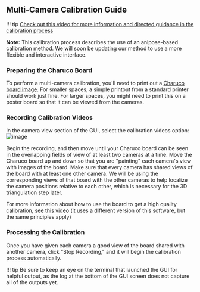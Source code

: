 ## Multi-Camera Calibration Guide
!!! tip
     [Check out this video for more information and directed guidance in the calibration process](https://youtu.be/GxKmyKdnTy0?t=1615)

**Note:** This calibration process describes the use of an anipose-based calibration method. We will soon be updating our method to use a more flexible and interactive interface.

### Preparing the Charuco Board
To perform a multi-camera calibration, you'll need to print out a [Charuco board image](https://github.com/freemocap/freemocap/blob/main/freemocap/assets/charuco/charuco_board_image.png). For smaller spaces, a simple printout from a standard printer should work just fine. For larger spaces, you might need to print this on a poster board so that it can be viewed from the cameras.

### Recording Calibration Videos
In the camera view section of the GUI, select the calibration videos option:
![image](/assets/images/freemocap_calibration_window_w_text_overlay.png)


Begin the recording, and then move until your Charuco board can be seen in the overlapping fields of view of at least two cameras at a time. Move the Charuco board up and down so that you are "painting" each camera's view with images of the board. Make sure that every camera has shared views of the board with at least one other camera. We will be using the corresponding views of that board with the other cameras to help localize the camera positions relative to each other, which is necessary for the 3D triangulation step later.

For more information about how to use the board to get a high quality calibration, [see this video](https://www.youtube.com/watch?v=GxKmyKdnTy0&t=1786s) (it uses a different version of this software, but the same principles apply)

### Processing the Calibration
Once you have given each camera a good view of the board shared with another camera, click "Stop Recording," and it will begin the calibration process automatically. 

!!! tip
     Be sure to keep an eye on the terminal that launched the GUI for helpful output, as the log at the bottom of the  GUI screen does not capture all of the outputs yet.
